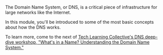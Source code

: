 The Domain Name System, or DNS, is a critical piece of infrastructure for large networks like the Internet.

In this module, you'll be introduced to some of the most basic concepts about how the DNS works.

To learn more, come to the next of [Tech Learning Collective's DNS deep-dive workshop, "What's in a Name? Understanding the Domain Name System."](https://techlearningcollective.com/workshops/What%27s-in-a-Name-Understanding-the-Domain-Name-System)
